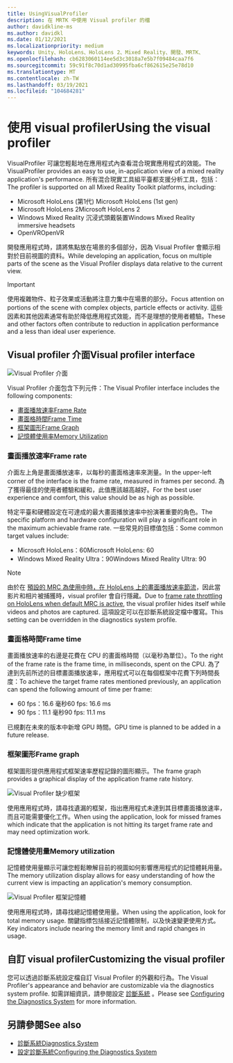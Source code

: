 ```yaml
---
title: UsingVisualProfiler
description: 在 MRTK 中使用 Visual profiler 的檔
author: davidkline-ms
ms.author: davidkl
ms.date: 01/12/2021
ms.localizationpriority: medium
keywords: Unity、HoloLens、HoloLens 2、Mixed Reality、開發、MRTK、
ms.openlocfilehash: cb6283060114ee5d3c3018a7e5b7f09484caa7f6
ms.sourcegitcommit: 59c91f8c70d1ad30995fba6cf862615e25e78d10
ms.translationtype: MT
ms.contentlocale: zh-TW
ms.lasthandoff: 03/19/2021
ms.locfileid: "104684281"
---
```

# <a name="using-the-visual-profiler"></a><span data-ttu-id="ea1cc-104">使用 visual profiler</span><span class="sxs-lookup"><span data-stu-id="ea1cc-104">Using the visual profiler</span></span>

<span data-ttu-id="ea1cc-105">VisualProfiler 可讓您輕鬆地在應用程式內查看混合現實應用程式的效能。</span><span class="sxs-lookup"><span data-stu-id="ea1cc-105">The VisualProfiler provides an easy to use, in-application view of a mixed reality application's performance.</span></span> <span data-ttu-id="ea1cc-106">所有混合現實工具組平臺都支援分析工具，包括：</span><span class="sxs-lookup"><span data-stu-id="ea1cc-106">The profiler is supported on all Mixed Reality Toolkit platforms, including:</span></span>

- <span data-ttu-id="ea1cc-107">Microsoft HoloLens (第1代) </span><span class="sxs-lookup"><span data-stu-id="ea1cc-107">Microsoft HoloLens (1st gen)</span></span>
- <span data-ttu-id="ea1cc-108">Microsoft HoloLens 2</span><span class="sxs-lookup"><span data-stu-id="ea1cc-108">Microsoft HoloLens 2</span></span>
- <span data-ttu-id="ea1cc-109">Windows Mixed Reality 沉浸式頭戴裝置</span><span class="sxs-lookup"><span data-stu-id="ea1cc-109">Windows Mixed Reality immersive headsets</span></span>
- <span data-ttu-id="ea1cc-110">OpenVR</span><span class="sxs-lookup"><span data-stu-id="ea1cc-110">OpenVR</span></span>

<span data-ttu-id="ea1cc-111">開發應用程式時，請將焦點放在場景的多個部分，因為 Visual Profiler 會顯示相對於目前視圖的資料。</span><span class="sxs-lookup"><span data-stu-id="ea1cc-111">While developing an application, focus on multiple parts of the scene as the Visual Profiler displays data relative to the current view.</span></span>

> [!IMPORTANT]
> <span data-ttu-id="ea1cc-112">使用複雜物件、粒子效果或活動將注意力集中在場景的部分。</span><span class="sxs-lookup"><span data-stu-id="ea1cc-112">Focus attention on portions of the scene with complex objects, particle effects or activity.</span></span> <span data-ttu-id="ea1cc-113">這些因素和其他因素通常有助於降低應用程式效能，而不是理想的使用者體驗。</span><span class="sxs-lookup"><span data-stu-id="ea1cc-113">These and other factors often contribute to reduction in application performance and a less than ideal user experience.</span></span>

## <a name="visual-profiler-interface"></a><span data-ttu-id="ea1cc-114">Visual profiler 介面</span><span class="sxs-lookup"><span data-stu-id="ea1cc-114">Visual profiler interface</span></span>

![Visual Profiler 介面](../Images/Diagnostics/VisualProfiler.png)

<span data-ttu-id="ea1cc-116">Visual Profiler 介面包含下列元件：</span><span class="sxs-lookup"><span data-stu-id="ea1cc-116">The Visual Profiler interface includes the following components:</span></span>

- [<span data-ttu-id="ea1cc-117">畫面播放速率</span><span class="sxs-lookup"><span data-stu-id="ea1cc-117">Frame Rate</span></span>](#frame-rate)
- [<span data-ttu-id="ea1cc-118">畫面格時間</span><span class="sxs-lookup"><span data-stu-id="ea1cc-118">Frame Time</span></span>](#frame-time)
- [<span data-ttu-id="ea1cc-119">框架圖形</span><span class="sxs-lookup"><span data-stu-id="ea1cc-119">Frame Graph</span></span>](#frame-graph)
- [<span data-ttu-id="ea1cc-120">記憶體使用率</span><span class="sxs-lookup"><span data-stu-id="ea1cc-120">Memory Utilization</span></span>](#memory-utilization)

### <a name="frame-rate"></a><span data-ttu-id="ea1cc-121">畫面播放速率</span><span class="sxs-lookup"><span data-stu-id="ea1cc-121">Frame rate</span></span>

<span data-ttu-id="ea1cc-122">介面左上角是畫面播放速率，以每秒的畫面格速率來測量。</span><span class="sxs-lookup"><span data-stu-id="ea1cc-122">In the upper-left corner of the interface is the frame rate, measured in frames per second.</span></span> <span data-ttu-id="ea1cc-123">為了獲得最佳的使用者體驗和緩和，此值應該越高越好。</span><span class="sxs-lookup"><span data-stu-id="ea1cc-123">For the best user experience and comfort, this value should be as high as possible.</span></span>

<span data-ttu-id="ea1cc-124">特定平臺和硬體設定在可達成的最大畫面播放速率中扮演著重要的角色。</span><span class="sxs-lookup"><span data-stu-id="ea1cc-124">The specific platform and hardware configuration will play a significant role in the maximum achievable frame rate.</span></span> <span data-ttu-id="ea1cc-125">一些常見的目標值包括：</span><span class="sxs-lookup"><span data-stu-id="ea1cc-125">Some common target values include:</span></span>

- <span data-ttu-id="ea1cc-126">Microsoft HoloLens：60</span><span class="sxs-lookup"><span data-stu-id="ea1cc-126">Microsoft HoloLens: 60</span></span>
- <span data-ttu-id="ea1cc-127">Windows Mixed Reality Ultra：90</span><span class="sxs-lookup"><span data-stu-id="ea1cc-127">Windows Mixed Reality Ultra: 90</span></span>

> [!NOTE]
> <span data-ttu-id="ea1cc-128">由於在 [預設的 MRC 為使用中時，在 HoloLens 上的畫面播放速率節流](https://docs.microsoft.com/windows/mixed-reality/mixed-reality-capture-for-developers#what-to-expect-when-mrc-is-enabled-on-hololens)，因此當影片和相片被捕獲時，visual profiler 會自行隱藏。</span><span class="sxs-lookup"><span data-stu-id="ea1cc-128">Due to [frame rate throttling on HoloLens when default MRC is active](https://docs.microsoft.com/windows/mixed-reality/mixed-reality-capture-for-developers#what-to-expect-when-mrc-is-enabled-on-hololens), the visual profiler hides itself while videos and photos are captured.</span></span> <span data-ttu-id="ea1cc-129">這項設定可以在診斷系統設定檔中覆寫。</span><span class="sxs-lookup"><span data-stu-id="ea1cc-129">This setting can be overridden in the diagnostics system profile.</span></span>

### <a name="frame-time"></a><span data-ttu-id="ea1cc-130">畫面格時間</span><span class="sxs-lookup"><span data-stu-id="ea1cc-130">Frame time</span></span>

<span data-ttu-id="ea1cc-131">畫面播放速率的右邊是花費在 CPU 的畫面格時間（以毫秒為單位）。</span><span class="sxs-lookup"><span data-stu-id="ea1cc-131">To the right of the frame rate is the frame time, in milliseconds, spent on the CPU.</span></span> <span data-ttu-id="ea1cc-132">為了達到先前所述的目標畫面播放速率，應用程式可以在每個框架中花費下列時間長度：</span><span class="sxs-lookup"><span data-stu-id="ea1cc-132">To achieve the target frame rates mentioned previously, an application can spend the following amount of time per frame:</span></span>

- <span data-ttu-id="ea1cc-133">60 fps：16.6 毫秒</span><span class="sxs-lookup"><span data-stu-id="ea1cc-133">60 fps: 16.6 ms</span></span>
- <span data-ttu-id="ea1cc-134">90 fps：11.1 毫秒</span><span class="sxs-lookup"><span data-stu-id="ea1cc-134">90 fps: 11.1 ms</span></span>

<span data-ttu-id="ea1cc-135">已規劃在未來的版本中新增 GPU 時間。</span><span class="sxs-lookup"><span data-stu-id="ea1cc-135">GPU time is planned to be added in a future release.</span></span>

### <a name="frame-graph"></a><span data-ttu-id="ea1cc-136">框架圖形</span><span class="sxs-lookup"><span data-stu-id="ea1cc-136">Frame graph</span></span>

<span data-ttu-id="ea1cc-137">框架圖形提供應用程式框架速率歷程記錄的圖形顯示。</span><span class="sxs-lookup"><span data-stu-id="ea1cc-137">The frame graph provides a graphical display of the application frame rate history.</span></span>

![Visual Profiler 缺少框架](../Images/Diagnostics/VisualProfilerMissedFrames.png)

<span data-ttu-id="ea1cc-139">使用應用程式時，請尋找遺漏的框架，指出應用程式未達到其目標畫面播放速率，而且可能需要優化工作。</span><span class="sxs-lookup"><span data-stu-id="ea1cc-139">When using the application, look for missed frames which indicate that the application is not hitting its target frame rate and may need optimization work.</span></span>

### <a name="memory-utilization"></a><span data-ttu-id="ea1cc-140">記憶體使用量</span><span class="sxs-lookup"><span data-stu-id="ea1cc-140">Memory utilization</span></span>

<span data-ttu-id="ea1cc-141">記憶體使用量顯示可讓您輕鬆瞭解目前的視圖如何影響應用程式的記憶體耗用量。</span><span class="sxs-lookup"><span data-stu-id="ea1cc-141">The memory utilization display allows for easy understanding of how the current view is impacting an application's memory consumption.</span></span>

![Visual Profiler 框架記憶體](../Images/Diagnostics/VisualProfilerMemory.png)

<span data-ttu-id="ea1cc-143">使用應用程式時，請尋找總記憶體使用量。</span><span class="sxs-lookup"><span data-stu-id="ea1cc-143">When using the application, look for total memory usage.</span></span> <span data-ttu-id="ea1cc-144">關鍵指標包括接近記憶體限制，以及快速變更使用方式。</span><span class="sxs-lookup"><span data-stu-id="ea1cc-144">Key indicators include nearing the memory limit and rapid changes in usage.</span></span>

## <a name="customizing-the-visual-profiler"></a><span data-ttu-id="ea1cc-145">自訂 visual profiler</span><span class="sxs-lookup"><span data-stu-id="ea1cc-145">Customizing the visual profiler</span></span>

<span data-ttu-id="ea1cc-146">您可以透過診斷系統設定檔自訂 Visual Profiler 的外觀和行為。</span><span class="sxs-lookup"><span data-stu-id="ea1cc-146">The Visual Profiler's appearance and behavior are customizable via the diagnostics system profile.</span></span> <span data-ttu-id="ea1cc-147">如需詳細資訊，請參閱設定 [診斷系統](ConfiguringDiagnostics.md) 。</span><span class="sxs-lookup"><span data-stu-id="ea1cc-147">Please see [Configuring the Diagnostics System](ConfiguringDiagnostics.md) for more information.</span></span>

## <a name="see-also"></a><span data-ttu-id="ea1cc-148">另請參閱</span><span class="sxs-lookup"><span data-stu-id="ea1cc-148">See also</span></span>

- [<span data-ttu-id="ea1cc-149">診斷系統</span><span class="sxs-lookup"><span data-stu-id="ea1cc-149">Diagnostics System</span></span>](DiagnosticsSystemGettingStarted.md)
- [<span data-ttu-id="ea1cc-150">設定診斷系統</span><span class="sxs-lookup"><span data-stu-id="ea1cc-150">Configuring the Diagnostics System</span></span>](ConfiguringDiagnostics.md)
